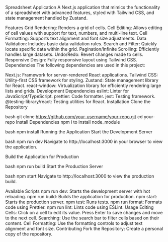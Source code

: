 Spreadsheet Application
A Next.js application that mimics the functionality of a spreadsheet with advanced features, styled with Tailwind CSS, and state management handled by Zustand.

Features
Grid Rendering: Renders a grid of cells.
Cell Editing: Allows editing of cell values with support for text, numbers, and multi-line text.
Cell Formatting: Supports text alignment and font size adjustments.
Data Validation: Includes basic data validation rules.
Search and Filter: Quickly locate specific data within the grid.
Pagination/Infinite Scrolling: Efficiently handles large datasets.
Undo/Redo: Revert changes made to cells.
Responsive Design: Fully responsive layout using Tailwind CSS.
Dependencies
The following dependencies are used in this project:

Next.js: Framework for server-rendered React applications.
Tailwind CSS: Utility-first CSS framework for styling.
Zustand: State management library for React.
react-window: Virtualization library for efficiently rendering large lists and grids.
Development Dependencies
eslint: Linter for JavaScript/TypeScript.
prettier: Code formatter.
jest: Testing framework.
@testing-library/react: Testing utilities for React.
Installation
Clone the Repository

bash
git clone https://github.com/your-username/your-repo.git
cd your-repo
Install Dependencies
npm i to install node_module

bash
npm install
Running the Application
Start the Development Server

bash
npm run dev
Navigate to http://localhost:3000 in your browser to view the application.

Build the Application for Production

bash
npm run build
Start the Production Server

bash
npm start
Navigate to http://localhost:3000 to view the production build.

Available Scripts
npm run dev: Starts the development server with hot reloading.
npm run build: Builds the application for production.
npm start: Starts the production server.
npm test: Runs tests.
npm run format: Formats code using Prettier.
npm run lint: Lints code using ESLint.
Usage
Editing Cells: Click on a cell to edit its value. Press Enter to save changes and move to the next cell.
Searching: Use the search bar to filter cells based on their content.
Cell Formatting: Use the formatting controls to adjust text alignment and font size.
Contributing
Fork the Repository: Create a personal copy of the repository.

